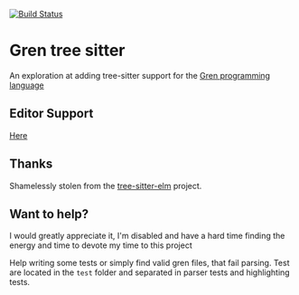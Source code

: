 [![Build Status](https://github.com/MaeBrooks/tree-sitter-gren/actions/workflows/test.yml/badge.svg)](https://github.com/MaeBrooks/tree-sitter-gren/actions/workflows/test.yml)

# Gren tree sitter

An exploration at adding tree-sitter support for the [Gren programming language](https://gren-lang.org/)

## Editor Support

[Here](editors/README.md)

## Thanks

Shamelessly stolen from the [tree-sitter-elm](https://github.com/elm-tooling/tree-sitter-elm) project.

## Want to help?

I would greatly appreciate it, I'm disabled and have a hard time finding the energy and time to devote my time to this project

Help writing some tests or simply find valid gren files, that fail parsing.
Test are located in the `test` folder and separated in parser tests and highlighting tests.
